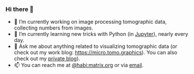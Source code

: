 ### Hi there 👋

- 🔭 I’m currently working on image processing tomographic data, collecting numbers from images.
- 🌱 I’m currently learning new tricks with Python (in [Jupyter](https://github.com/search?l=Jupyter+Notebook&q=user%3Ahabi+notebook&type=Code)), nearly every day.
- 💬 Ask me about anything related to visualizing tomographic data (or check out my work blog: https://micro.tomo.graphics). You can also check out my [private blog](http://habi.gna.ch/)).
- 📫 You can reach me at [@habi:matrix.org](https://matrix.to/#/@habi:matrix.org
) or via [email](mailto:github@davidhaberthuer.ch).
